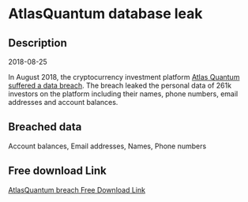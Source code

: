# AtlasQuantum database leak

## Description

2018-08-25

In August 2018, the cryptocurrency investment platform <a href="https://www.facebook.com/notes/atlas-quantum/comunicado-importante/2196456297259749/" target="_blank" rel="noopener">Atlas Quantum suffered a data breach</a>. The breach leaked the personal data of 261k investors on the platform including their names, phone numbers, email addresses and account balances.

## Breached data

Account balances, Email addresses, Names, Phone numbers

## Free download Link

[AtlasQuantum breach Free Download Link](https://link-to.net/1229997/63.92803956436721/dynamic/?r=aHR0cHM6Ly93d3cubWVkaWFmaXJlLmNvbS92aWV3L3RwZGhLWHVTN2wya0s0NC9hdGxhc3F1YW50dW0uY29tL2ZpbGU=)